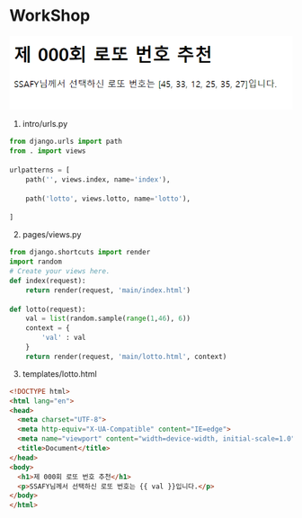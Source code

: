 # WorkShop

![works](workshop.assets/works.PNG)

1. intro/urls.py

```python
from django.urls import path
from . import views

urlpatterns = [
    path('', views.index, name='index'),

    path('lotto', views.lotto, name='lotto'),
    
]

```

2. pages/views.py

```python
from django.shortcuts import render
import random
# Create your views here.
def index(request):
    return render(request, 'main/index.html')

def lotto(request):
    val = list(random.sample(range(1,46), 6))
    context = {
        'val' : val
    }
    return render(request, 'main/lotto.html', context)
```

3. templates/lotto.html

```html
<!DOCTYPE html>
<html lang="en">
<head>
  <meta charset="UTF-8">
  <meta http-equiv="X-UA-Compatible" content="IE=edge">
  <meta name="viewport" content="width=device-width, initial-scale=1.0">
  <title>Document</title>
</head>
<body>
  <h1>제 000회 로또 번호 추천</h1>
  <p>SSAFY님께서 선택하신 로또 번호는 {{ val }}입니다.</p>
</body>
</html>
```

